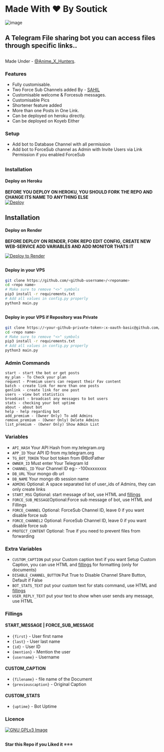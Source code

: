 # Made With ♥️ By Soutick 

![image](https://envs.sh/YyV.jpg)

## A Telegram File sharing bot you can access files through specific links..

##

Made Under - [@Anime_X_Hunters](https://t.me/Anime_X_Hunters).



### Features
- Fully customisable.
- Two Force Sub Channels added By - [SAHIL](https://t.me/Okabe_xRintarou)
- Customisable welcome & Forcesub messages.
- Customisable Pics
- Shortener feature added
- More than one Posts in One Link.
- Can be deployed on heroku directly.
- Can be deployed on Koyeb Either

### Setup

- Add bot to Database Channel with all permission
- Add bot to ForceSub channel as Admin with Invite Users via Link Permission if you enabled ForceSub 

##
### Installation
#### Deploy on Heroku
**BEFORE YOU DEPLOY ON HEROKU, YOU SHOULD FORK THE REPO AND CHANGE ITS NAME TO ANYTHING ELSE**<br>
[![Deploy](https://www.herokucdn.com/deploy/button.svg)](https://heroku.com/deploy)</br>

##
## Installation
#### Deploy on Render
<b>BEFORE DEPLOY ON RENDER, FORK REPO EDIT CONFIG, CREATE NEW WEB-SERVICE ADD VARIABLES AND ADD MONITOR THATS IT</b>

[![Deploy to Render](https://render.com/images/deploy-to-render-button.svg)](https://render.com)

##
#### Deploy in your VPS
````bash
git clone https://github.com/<github-username>/<reponame>
cd <repo name>
# Make sure to remove "<>" symbols
pip3 install -r requirements.txt
# Add all values in config.py properly
python3 main.py
````
##
#### Deploy in your VPS if Repository was Private
````bash
git clone https://<your-github-private-token>:x-oauth-basic@github.com/<github-username>/<repo-name>
cd <repo name>
# Make sure to remove "<>" symbols
pip3 install -r requirements.txt
# Add all values in config.py properly
python3 main.py
````

### Admin Commands

```
start - start the bot or get posts
my_plan - To Check your plan
request - Premium users can request their Fav content
batch - create link for more than one posts
genlink - create link for one post
users - view bot statistics
broadcast - broadcast any messages to bot users
stats - checking your bot uptime
about - about bot
help - help regarding bot
add_premium - (Owner Only) To add Admins
remove_premium - (Owner Only) Delete Admins
list_premium - (Owner Only) Show Admin List
```

### Variables

* `API_HASH` Your API Hash from my.telegram.org
* `APP_ID` Your API ID from my.telegram.org
* `TG_BOT_TOKEN` Your bot token from @BotFather
* `OWNER_ID` Must enter Your Telegram Id
* `CHANNEL_ID` Your Channel ID eg:- -100xxxxxxxx
* `DB_URL` Your mongo db url
* `DB_NAME` Your mongo db session name
* `ADMINS` Optional: A space separated list of user_ids of Admins, they can only create links
* `START_MSG` Optional: start message of bot, use HTML and <a href='https://github.com/codexbotz/File-Sharing-Bot/blob/main/README.md#start_message'>fillings</a>
* `FORCE_SUB_MESSAGE`Optional:Force sub message of bot, use HTML and Fillings
* `FORCE_CHANNEL` Optional: ForceSub Channel ID, leave 0 if you want disable force sub
* `FORCE_CHANNEL2` Optional: ForceSub Channel ID, leave 0 if you want disable force sub
* `PROTECT_CONTENT` Optional: True if you need to prevent files from forwarding

### Extra Variables

* `CUSTOM_CAPTION` put your Custom caption text if you want Setup Custom Caption, you can use HTML and <a href='https://github.com/CodeXBotz/File-Sharing-Bot/blob/main/README.md#custom_caption'>fillings</a> for formatting (only for documents)
* `DISABLE_CHANNEL_BUTTON` Put True to Disable Channel Share Button, Default if False
* `BOT_STATS_TEXT` put your custom text for stats command, use HTML and <a href='https://github.com/codexbotz/File-Sharing-Bot/blob/main/README.md#custom_stats'>fillings</a>
* `USER_REPLY_TEXT` put your text to show when user sends any message, use HTML


### Fillings
#### START_MESSAGE | FORCE_SUB_MESSAGE

* `{first}` - User first name
* `{last}` - User last name
* `{id}` - User ID
* `{mention}` - Mention the user
* `{username}` - Username

#### CUSTOM_CAPTION

* `{filename}` - file name of the Document
* `{previouscaption}` - Original Caption

#### CUSTOM_STATS

* `{uptime}` - Bot Uptime


### Licence
[![GNU GPLv3 Image](https://www.gnu.org/graphics/gplv3-127x51.png)](http://www.gnu.org/licenses/gpl-3.0.en.html)
##

   **Star this Repo if you Liked it ⭐⭐⭐**

